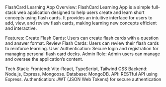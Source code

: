FlashCard Learning App
Overview:
FlashCard Learning App is a simple full-stack web application designed to help users create and learn short concepts using flash cards. It provides an intuitive interface for users to add, view, and review flash cards, making learning new concepts efficient and interactive.

Features:
Create Flash Cards: Users can create flash cards with a question and answer format.
Review Flash Cards: Users can review their flash cards to reinforce learning.
User Authentication: Secure login and registration for managing personal flash card decks.
Admin Role: Admin users can manage and oversee the application’s content.

Tech Stack:
Frontend: Vite-React, TypeScript, Tailwind CSS
Backend: Node.js, Express, Mongoose.
Database: MongoDB.
API: RESTful API using Express.
Authentication: JWT (JSON Web Tokens) for secure authentication
